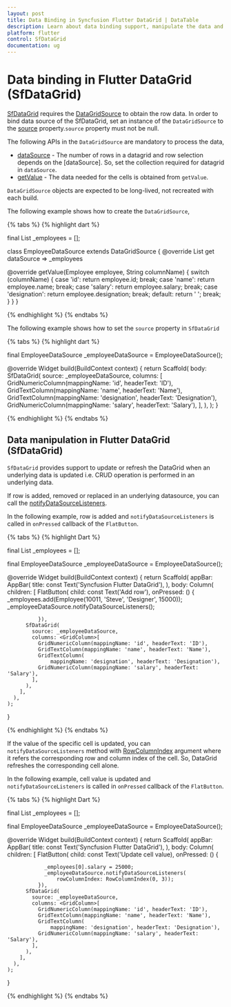 ```yaml
---
layout: post
title: Data Binding in Syncfusion Flutter DataGrid | DataTable
description: Learn about data binding support, manipulate the data and how to refresh the cell in Syncfusion Flutter DataGrid
platform: flutter
control: SfDataGrid
documentation: ug
---
```


# Data binding in Flutter DataGrid (SfDataGrid)

[SfDataGrid](https://pub.dev/documentation/syncfusion_flutter_datagrid/latest/datagrid/SfDataGrid-class.html) requires the [DataGridSource](https://pub.dev/documentation/syncfusion_flutter_datagrid/latest/datagrid/DataGridSource-class.html) to obtain the row data. In order to bind data source of the SfDataGrid, set an instance of the `DataGridSource` to the [source](https://pub.dev/documentation/syncfusion_flutter_datagrid/latest/datagrid/SfDataGrid/source.html) property.`source` property must not be null.

 The following APIs in the `DataGridSource` are mandatory to process the data,

 * [dataSource](https://pub.dev/documentation/syncfusion_flutter_datagrid/latest/datagrid/DataGridSource/dataSource.html) - The number of rows in a datagrid and row selection depends
 on the [dataSource]. So, set the collection required for datagrid in
`dataSource`.
* [getValue](https://pub.dev/documentation/syncfusion_flutter_datagrid/latest/datagrid/DataGridSource/getValue.html) - The data needed for the cells is obtained from
`getValue`.

`DataGridSource` objects are expected to be long-lived, not recreated with each build.

The following example shows how to create the `DataGridSource`,

{% tabs %}
{% highlight dart %} 

final List<Employee> _employees = <Employee>[];

class EmployeeDataSource extends DataGridSource<Employee> {
  @override
  List<Employee> get dataSource => _employees
  
  @override
  getValue(Employee employee, String columnName) {
    switch (columnName) {
      case 'id':
        return employee.id;
        break;
      case 'name':
        return employee.name;
        break;
      case 'salary':
        return employee.salary;
        break;
      case 'designation':
        return employee.designation;
        break;
      default:
        return ' ';
        break;
    }
  }
}

{% endhighlight %}
{% endtabs %}

The following example shows how to set the `source` property in `SfDataGrid`

{% tabs %}
{% highlight dart %}

final EmployeeDataSource _employeeDataSource = EmployeeDataSource();
  
@override
Widget build(BuildContext context) {
  return Scaffold(
    body: SfDataGrid(
      source: _employeeDataSource,
      columns: [
        GridNumericColumn(mappingName: 'id', headerText: 'ID'),
        GridTextColumn(mappingName: 'name', headerText: 'Name'),
        GridTextColumn(mappingName: 'designation', headerText: 'Designation'),
        GridNumericColumn(mappingName: 'salary', headerText: 'Salary'),
      ],
    ),
  );
}

{% endhighlight %}
{% endtabs %}

## Data manipulation in Flutter DataGrid (SfDataGrid)

`SfDataGrid` provides support to update or refresh the DataGrid when an underlying data is updated i.e. CRUD operation is performed in an underlying data.

If row is added, removed or replaced in an underlying datasource, you can call the [notifyDataSourceListeners](https://pub.dev/documentation/syncfusion_flutter_datagrid/latest/datagrid/DataGridController/notifyDataSourceListeners.html). 

In the following example, row is added and `notifyDataSourceListeners` is called in `onPressed` callback of the `FlatButton`.

{% tabs %}
{% highlight Dart %} 
        
final List<Employee> _employees = <Employee>[];

final EmployeeDataSource _employeeDataSource = EmployeeDataSource();

@override
Widget build(BuildContext context) {
    return Scaffold(
      appBar: AppBar(
        title: const Text('Syncfusion Flutter DataGrid'),
      ),
      body: Column(
        children: [
          FlatButton(
              child: const Text('Add row'),
              onPressed: () {
                                _employees.add(Employee(10011, 'Steve', 'Designer', 15000));
                _employeeDataSource.notifyDataSourceListeners();

              }),
          SfDataGrid(
            source: _employeeDataSource,
            columns: <GridColumn>[
              GridNumericColumn(mappingName: 'id', headerText: 'ID'),
              GridTextColumn(mappingName: 'name', headerText: 'Name'),
              GridTextColumn(
                  mappingName: 'designation', headerText: 'Designation'),
              GridNumericColumn(mappingName: 'salary', headerText: 'Salary'),
            ],
          ),
        ],
      ),
    );
  }

{% endhighlight %}
{% endtabs %}

If the value of the specific cell is updated, you can `notifyDataSourceListeners` method with [RowColumnIndex](https://pub.dev/documentation/syncfusion_flutter_datagrid/latest/datagrid/RowColumnIndex-class.html) argument where it refers the corresponding row and column index of the cell. 
So, DataGrid refreshes the corresponding cell alone.

In the following example, cell value is updated and `notifyDataSourceListeners` is called in `onPressed` callback of the `FlatButton`.

{% tabs %}
{% highlight Dart %} 

final List<Employee> _employees = <Employee>[];

final EmployeeDataSource _employeeDataSource = EmployeeDataSource();

@override
Widget build(BuildContext context) {
  return Scaffold(
    appBar: AppBar(
      title: const Text('Syncfusion Flutter DataGrid'),
    ),
    body: Column(
      children: [
        FlatButton(
          child: const Text('Update cell value),
              onPressed: () {

                _employees[0].salary = 25000;
                _employeeDataSource.notifyDataSourceListeners(
                    rowColumnIndex: RowColumnIndex(0, 3));
              }),
          SfDataGrid(
            source: _employeeDataSource,
            columns: <GridColumn>[
              GridNumericColumn(mappingName: 'id', headerText: 'ID'),
              GridTextColumn(mappingName: 'name', headerText: 'Name'),
              GridTextColumn(
                  mappingName: 'designation', headerText: 'Designation'),
              GridNumericColumn(mappingName: 'salary', headerText: 'Salary'),
            ],
          ),
        ],
      ),
    );
  }

{% endhighlight %}
{% endtabs %}
